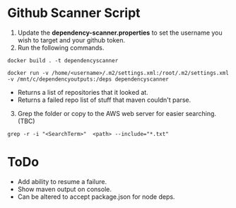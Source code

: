 # Github Scanner Script

1. Update the **dependency-scanner.properties** to set the username you wish to target and your github token.
2. Run the following commands.

`docker build . -t dependencyscanner`

`docker run -v /home/<username>/.m2/settings.xml:/root/.m2/settings.xml -v /mnt/c/dependencyoutputs:/deps dependencyscanner`

- Returns a list of repositories that it looked at.
- Returns a failed repo list of stuff that maven couldn't parse.

3. Grep the folder or copy to the AWS web server for easier searching. (TBC)

`grep -r -i "<SearchTerm>"  <path> --include="*.txt"`

# ToDo
- Add ability to resume a failure.
- Show maven output on console.
- Can be altered to accept package.json for node deps.
